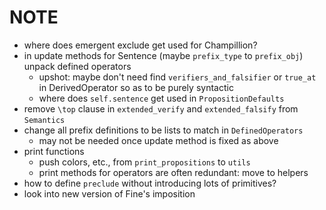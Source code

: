 # NOTE

- where does emergent exclude get used for Champillion?
- in update methods for Sentence (maybe `prefix_type` to `prefix_obj`) unpack defined operators
  - upshot: maybe don't need find `verifiers_and_falsifier` or `true_at` in DerivedOperator so as to be purely syntactic
  - where does `self.sentence` get used in `PropositionDefaults`
- remove `\top` clause in `extended_verify` and `extended_falsify` from `Semantics`
- change all prefix definitions to be lists to match in `DefinedOperators`
  - may not be needed once update method is fixed as above
- print functions
  - push colors, etc., from `print_propositions` to `utils`
  - print methods for operators are often redundant: move to helpers
- how to define `preclude` without introducing lots of primitives?
- look into new version of Fine's imposition 
